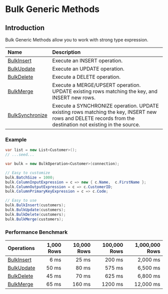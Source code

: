# Bulk Generic Methods

## Introduction
Bulk Generic Methods allow you to work with strong type expression.

| Name      | Description |
| :-------------- | :------------- |
| <a href="/bulk-insert" target="_blank">BulkInsert</a>      | Execute an INSERT operation. |
| <a href="/bulk-update" target="_blank">BulkUpdate</a>      | Execute an UPDATE operation. |
| <a href="/bulk-delete" target="_blank">BulkDelete</a>      | Execute a DELETE operation. |
| <a href="/bulk-merge" target="_blank">BulkMerge</a>       | Execute a MERGE/UPSERT operation. UPDATE existing rows matching the key, and INSERT new rows. |
| <a href="/bulk-synchronize" target="_blank">BulkSynchronize</a> | Execute a SYNCHRONIZE operation. UPDATE existing rows matching the key, INSERT new rows and DELETE records from the destination not existing in the source.</a> |

### Example

```csharp
var list = new List<Customer>();
// ...seed...

var bulk = new BulkOperation<Customer>(connection);

// Easy to customize
bulk.BatchSize = 1000;
bulk.ColumnInputExpression = c => new { c.Name,  c.FirstName };
bulk.ColumnOutputExpression = c => c.CustomerID;
bulk.ColumnPrimaryKeyExpression = c => c.Code;

// Easy to use
bulk.BulkInsert(customers);
bulk.BulkUpdate(customers);
bulk.BulkDelete(customers);
bulk.BulkMerge(customers);

```

### Performance Benchmark

| Operations      | 1,000 Rows     | 10,000 Rows    | 100,000 Rows   | 1,000,000 Rows |
| :-------------- | -------------: | -------------: | -------------: | -------------: |
| <a href="/bulk-insert" target="_blank">BulkInsert</a>      | 6 ms           | 25 ms          | 200 ms         | 2,000 ms       |
| <a href="/bulk-update" target="_blank">BulkUpdate</a>      | 50 ms          | 80 ms          | 575 ms         | 6,500 ms       |
| <a href="/bulk-delete" target="_blank">BulkDelete</a>      | 45 ms          | 70 ms          | 625 ms         | 6,800 ms       |
| <a href="/bulk-merge" target="_blank">BulkMerge</a>       | 65 ms          | 160 ms         | 1200 ms        | 12,000 ms      |

